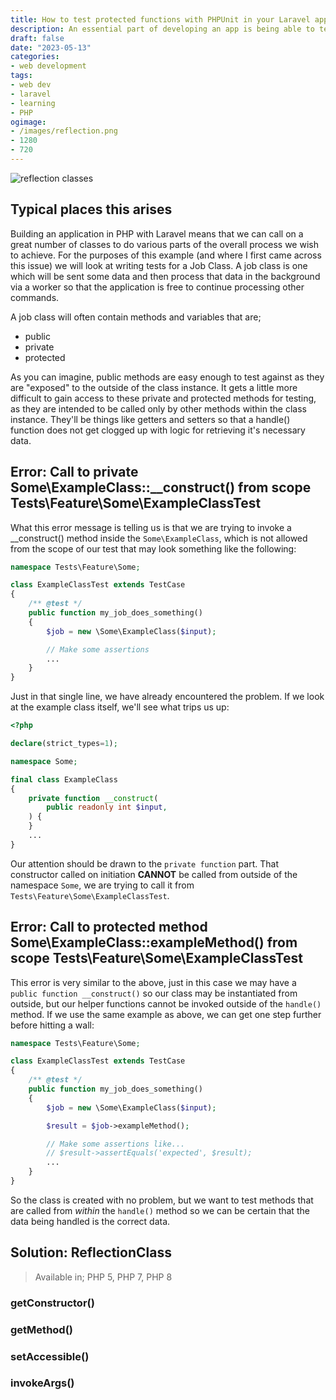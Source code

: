 ```yaml
---
title: How to test protected functions with PHPUnit in your Laravel app
description: An essential part of developing an app is being able to test your code. My preferred method of testing my Laravel code is using PHPUnit and this is how I test those 'harder to reach' protected and private methods inside various classes.
draft: false
date: "2023-05-13"
categories:
- web development
tags:
- web dev
- laravel
- learning
- PHP
ogimage:
- /images/reflection.png
- 1280
- 720
---
```


![reflection classes](/images/reflection.png)

## Typical places this arises

Building an application in PHP with Laravel means that we can call on a great number of classes to do various parts of the overall process we wish to achieve. For the purposes of this example (and where I first came across this issue) we will look at writing tests for a Job Class. A job class is one which will be sent some data and then process that data in the background via a worker so that the application is free to continue processing other commands.

A job class will often contain methods and variables that are;

- public
- private
- protected

As you can imagine, public methods are easy enough to test against as they are "exposed" to the outside of the class instance. It gets a little more difficult to gain access to these private and protected methods for testing, as they are intended to be called only by other methods within the class instance. They'll be things like getters and setters so that a handle() function does not get clogged up with logic for retrieving it's necessary data.

## Error: Call to private Some\ExampleClass::__construct() from scope Tests\Feature\Some\ExampleClassTest

What this error message is telling us is that we are trying to invoke a __construct() method inside the `Some\ExampleClass`, which is not allowed from the scope of our test that may look something like the following:

```php
namespace Tests\Feature\Some;

class ExampleClassTest extends TestCase
{
    /** @test */
    public function my_job_does_something()
    {
        $job = new \Some\ExampleClass($input);

        // Make some assertions
        ...
    }
}
```

Just in that single line, we have already encountered the problem. If we look at the example class itself, we'll see what trips us up:

```php
<?php

declare(strict_types=1);

namespace Some;

final class ExampleClass
{
    private function __construct(
        public readonly int $input,
    ) {
    }
    ...
}
```

Our attention should be drawn to the `private function` part. That constructor called on initiation **CANNOT** be called from outside of the namespace `Some`, we are trying to call it from `Tests\Feature\Some\ExampleClassTest`.

## Error: Call to protected method Some\ExampleClass::exampleMethod() from scope Tests\Feature\Some\ExampleClassTest

This error is very similar to the above, just in this case we may have a `public function __construct()` so our class may be instantiated from outside, but our helper functions cannot be invoked outside of the `handle()` method. If we use the same example as above, we can get one step further before hitting a wall:

```php
namespace Tests\Feature\Some;

class ExampleClassTest extends TestCase
{
    /** @test */
    public function my_job_does_something()
    {
        $job = new \Some\ExampleClass($input);

        $result = $job->exampleMethod();

        // Make some assertions like...
        // $result->assertEquals('expected', $result);
        ...
    }
}
```

So the class is created with no problem, but we want to test methods that are called from _within_ the `handle()` method so we can be certain that the data being handled is the correct data.

## Solution: ReflectionClass

> Available in; PHP 5, PHP 7, PHP 8

### getConstructor()

### getMethod()

### setAccessible()

### invokeArgs()